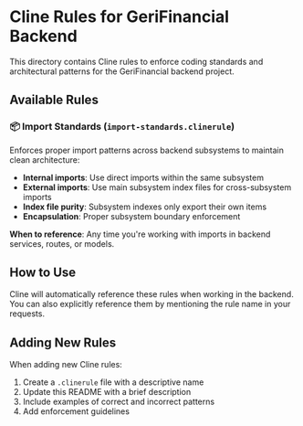 # Cline Rules for GeriFinancial Backend

This directory contains Cline rules to enforce coding standards and architectural patterns for the GeriFinancial backend project.

## Available Rules

### 📦 Import Standards (`import-standards.clinerule`)

Enforces proper import patterns across backend subsystems to maintain clean architecture:

- **Internal imports**: Use direct imports within the same subsystem
- **External imports**: Use main subsystem index files for cross-subsystem imports  
- **Index file purity**: Subsystem indexes only export their own items
- **Encapsulation**: Proper subsystem boundary enforcement

**When to reference**: Any time you're working with imports in backend services, routes, or models.

## How to Use

Cline will automatically reference these rules when working in the backend. You can also explicitly reference them by mentioning the rule name in your requests.

## Adding New Rules

When adding new Cline rules:
1. Create a `.clinerule` file with a descriptive name
2. Update this README with a brief description
3. Include examples of correct and incorrect patterns
4. Add enforcement guidelines
